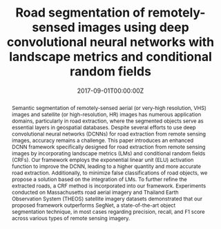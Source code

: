 ---
title: "Road segmentation of remotely-sensed images using deep convolutional neural networks with landscape metrics and conditional random fields"
authors:
- admin
- P. Vateekul

- S. Lawawirojwong

date: "2017-09-01T00:00:00Z"
doi: ""

author_notes:
- ""
- ""
- ""
- ""
- ""
- ""
- ""
- ""

# Schedule page publish date (NOT publication's date).
publishDate: "2017-09-01T00:00:00Z"

# Publication type.
# Legend: 0 = Uncategorized; 1 = Conference paper; 2 = Journal article;
# 3 = Preprint / Working Paper; 4 = Report; 5 = Book; 6 = Book section;
# 7 = Thesis; 8 = Patent
publication_types: ["2"]

# Publication name and optional abbreviated publication name.
publication: In *Remote Sensing*
publication_short: In *Remote Sensing*

abstract: Semantic segmentation of remotely-sensed aerial (or very-high resolution, VHS) images and satellite (or high-resolution, HR) images has numerous application domains, particularly in road extraction, where the segmented objects serve as essential layers in geospatial databases. Despite several efforts to use deep convolutional neural networks (DCNNs) for road extraction from remote sensing images, accuracy remains a challenge. This paper introduces an enhanced DCNN framework specifically designed for road extraction from remote sensing images by incorporating landscape metrics (LMs) and conditional random fields (CRFs). Our framework employs the exponential linear unit (ELU) activation function to improve the DCNN, leading to a higher quantity and more accurate road extraction. Additionally, to minimize false classifications of road objects, we propose a solution based on the integration of LMs. To further refine the extracted roads, a CRF method is incorporated into our framework. Experiments conducted on Massachusetts road aerial imagery and Thailand Earth Observation System (THEOS) satellite imagery datasets demonstrated that our proposed framework outperforms SegNet, a state-of-the-art object segmentation technique, in most cases regarding precision, recall, and F1 score across various types of remote sensing imagery.

# Summary. An optional shortened abstract.
summary: Semantic segmentation of remotely-sensed aerial (or very-high resolution, VHS) images and satellite (or high-resolution, HR) images has numerous application domains, particularly in road extraction, where the segmented objects serve as essential layers in geospatial databases. Despite several efforts to use deep convolutional neural networks (DCNNs) for road extraction from remote sensing images, accuracy remains a challenge. This paper introduces an enhanced DCNN framework specifically designed for road extraction from remote sensing images by incorporating landscape metrics (LMs) and conditional random fields (CRFs). Our framework employs the exponential linear unit (ELU) activation function to improve the DCNN, leading to a higher quantity and more accurate road extraction. Additionally, to minimize false classifications of road objects, we propose a solution based on the integration of LMs. To further refine the extracted roads, a CRF method is incorporated into our framework. Experiments conducted on Massachusetts road aerial imagery and Thailand Earth Observation System (THEOS) satellite imagery datasets demonstrated that our proposed framework outperforms SegNet, a state-of-the-art object segmentation technique, in most cases regarding precision, recall, and F1 score across various types of remote sensing imagery.

tags:
- Remote Sensing
- Road Segmentation
- Deep Learning
- Semantic Segmentation
- High-Resolution Imagery
- Aerial Imagery
- Convolutional Neural Networks
- Encoder-Decoder Networks
- Exponential Linear Unit
- Conditional Random Fields
- Landscape Metrics

featured: true

links:
- name: IC2IT 2017 Best Paper Award
  url: https://link.springer.com/chapter/10.1007/978-3-319-60663-7_18
# - name: Videos
#   url: https://www.youtube.com/channel/UCNzeAAPyZaX4EDr720q5msg
# - name: ICML talk
#   url: https://www.facebook.com/watch/live/?v=355035025132741&ref=watch_permalink
# - name: IEEE Spectrum article
#   url: https://spectrum.ieee.org/tech-talk/computing/software/deepmind-teaches-ai-teamwork
# - name: ICIAP 2017 Best Papers
#   url: https://link.springer.com/chapter/10.1007/978-3-319-60663-7_18
url_pdf: https://www.mdpi.com/2072-4292/9/7/680
url_code: https://github.com/kaopanboonyuen/
url_dataset: ''
url_poster: ''
url_project: ''
url_slides: https://kaopanboonyuen.github.io/files/panboonyuen_IC2IT2017_BestPaperAward.pdf
url_source: ''
url_video: ''

# Featured image
# To use, add an image named `featured.jpg/png` to your page's folder. 
image:
  caption: ''
  focal_point: Center
  preview_only: false

# Associated Projects (optional).
#   Associate this publication with one or more of your projects.
#   Simply enter your project's folder or file name without extension.
#   E.g. `internal-project` references `content/project/internal-project/index.md`.
#   Otherwise, set `projects: []`.
projects: []

# Slides (optional).
#   Associate this publication with Markdown slides.
#   Simply enter your slide deck's filename without extension.
#   E.g. `slides: "example"` references `content/slides/example/index.md`.
#   Otherwise, set `slides: ""`.
slides: ""
---